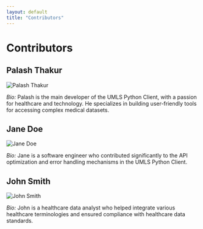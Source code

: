 ```yaml
---
layout: default
title: "Contributors"
---
```


# Contributors

## Palash Thakur

![Palash Thakur](/umls-python-client-homepage/images/satoru-gojo-5120x2880-25301.png)

*Bio:* Palash is the main developer of the UMLS Python Client, with a passion for healthcare and technology. He specializes in building user-friendly tools for accessing complex medical datasets.

## Jane Doe

![Jane Doe](images/jane_doe.jpg)

*Bio:* Jane is a software engineer who contributed significantly to the API optimization and error handling mechanisms in the UMLS Python Client.

## John Smith

![John Smith](images/john_smith.jpg)

*Bio:* John is a healthcare data analyst who helped integrate various healthcare terminologies and ensured compliance with healthcare data standards.
